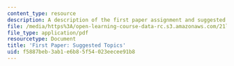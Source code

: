 ```yaml
---
content_type: resource
description: A description of the first paper assignment and suggested topics.
file: /media/https%3A/open-learning-course-data-rc.s3.amazonaws.com/21l-449-end-of-nature-spring-2002/f5887beb3ab1e6b85f54023eecee91b8_paperassignment1.pdf
file_type: application/pdf
resourcetype: Document
title: 'First Paper: Suggested Topics'
uid: f5887beb-3ab1-e6b8-5f54-023eecee91b8
---
```

